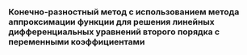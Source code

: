 ### Конечно-разностный метод с использованием метода аппроксимации функции для решения линейных дифференциальных уравнений второго порядка с переменными коэффициентами
